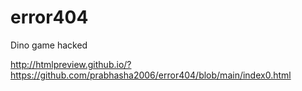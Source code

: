 # error404
Dino game hacked

http://htmlpreview.github.io/?https://github.com/prabhasha2006/error404/blob/main/index0.html
